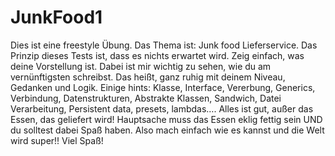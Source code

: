# JunkFood1
Dies ist eine freestyle Übung. Das Thema ist: Junk food Lieferservice.
Das Prinzip dieses Tests ist, dass es nichts erwartet wird. Zeig einfach, was deine 
Vorstellung ist. Dabei ist mir wichtig zu sehen, wie du am vernünftigsten schreibst.
Das heißt, ganz ruhig mit deinem Niveau, Gedanken und Logik.
Einige hints: Klasse, Interface, Vererbung, Generics, Verbindung, Datenstrukturen, 
Abstrakte Klassen, Sandwich, Datei Verarbeitung, Persistent data, presets, lambdas…. 
Alles ist gut, außer das Essen, das geliefert wird!
Hauptsache muss das Essen eklig fettig sein UND du solltest dabei Spaß haben. Also 
mach einfach wie es kannst und die Welt wird super!!
Viel Spaß!
